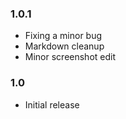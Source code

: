 
### 1.0.1

* Fixing a minor bug
* Markdown cleanup
* Minor screenshot edit

### 1.0

* Initial release
